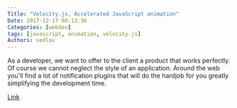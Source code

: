 ```yaml
---
Title: "Velocity.js, Accelerated JavaScript animation"
Date: 2017-12-17 00:13:36
Categories: [webdev]
tags: [javascript, animation, velocity.js]
Authors: sedlav
---
```


As a developer, we want to offer to the client a product that works perfectly. Of course we cannot neglect the style of an application. Around the web you'll find a lot of notification plugins that will do the hardjob for you greatly simplifying the development time.

[Link](http://velocityjs.org)

